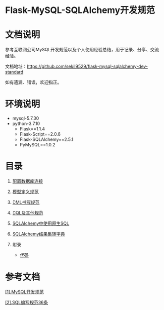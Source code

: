# Flask-MySQL-SQLAlchemy开发规范

# 文档说明

参考互联网公司MySQL开发规范以及个人使用经验总结，用于记录、分享、交流经验。

文档地址：https://github.com/sekil9529/flask-mysql-sqlalchemy-dev-standard

如有遗漏、错误，欢迎指正。

# 环境说明

- mysql-5.7.30
- python-3.7.10
  - Flask==1.1.4
  - Flask-Script==2.0.6
  - Flask-SQLAlchemy==2.5.1
  - PyMySQL==1.0.2

# 目录

1. [配置数据库连接](https://github.com/sekil9529/flask-mysql-sqlalchemy-dev-standard/blob/master/1.%E9%85%8D%E7%BD%AE%E6%95%B0%E6%8D%AE%E5%BA%93%E8%BF%9E%E6%8E%A5.md)

2. [模型定义规范](https://github.com/sekil9529/flask-mysql-sqlalchemy-dev-standard/blob/master/2.%E6%A8%A1%E5%9E%8B%E5%AE%9A%E4%B9%89%E8%A7%84%E8%8C%83.md)

3. [DML书写规范](https://github.com/sekil9529/flask-mysql-sqlalchemy-dev-standard/blob/master/3.DML%E4%B9%A6%E5%86%99%E8%A7%84%E8%8C%83.md)

4. [DQL及其他规范](https://github.com/sekil9529/flask-mysql-sqlalchemy-dev-standard/blob/master/4.DQL%E5%8F%8A%E5%85%B6%E4%BB%96%E8%A7%84%E8%8C%83.md)

5. [SQLAlchemy中使用原生SQL](https://github.com/sekil9529/flask-mysql-sqlalchemy-dev-standard/blob/master/5.SQLAlchemy%E4%B8%AD%E4%BD%BF%E7%94%A8%E5%8E%9F%E7%94%9FSQL.md)

6. [SQLAlchemy结果集转字典](https://github.com/sekil9529/flask-mysql-sqlalchemy-dev-standard/blob/master/6.SQLAlchemy%E7%BB%93%E6%9E%9C%E9%9B%86%E8%BD%AC%E5%AD%97%E5%85%B8.md)

7. 附录

    - [代码](https://github.com/sekil9529/flask-mysql-sqlalchemy-dev-standard/tree/master/testProj)

# 参考文档

[[1].MySQL开发规范](https://github.com/sekil9529/sql-dev-standard/blob/master/MySQL%E5%BC%80%E5%8F%91%E8%A7%84%E8%8C%83.md)

[[2].SQL编写规范36条](https://github.com/zhishutech/mysql-sql-standard/blob/master/sql/sql_write_note.md)



